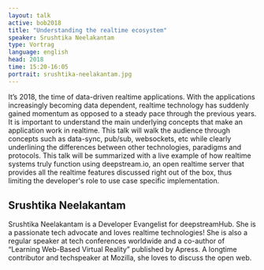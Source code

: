 ```yaml
---
layout: talk
active: bob2018
title: "Understanding the realtime ecosystem"
speaker: Srushtika Neelakantam
type: Vortrag
language: english
head: 2018
time: 15:20-16:05
portrait: srushtika-neelakantam.jpg
---
```


It’s 2018, the time of data-driven realtime applications. With the
applications increasingly becoming data dependent, realtime technology has
suddenly gained momentum as opposed to a steady pace through the previous
years. It is important to understand the main underlying concepts that make
an application work in realtime. This talk will walk the audience through
concepts such as data-sync, pub/sub, websockets, etc while clearly
underlining the differences between other technologies, paradigms and
protocols. This talk will be summarized with a live example of how realtime
systems truly function using deepstream.io, an open realtime server that
provides all the realtime features discussed right out of the box, thus
limiting the developer's role to use case specific implementation.

## Srushtika Neelakantam

Srushtika Neelakantam is a Developer Evangelist for deepstreamHub. She
is a passionate tech advocate and loves realtime technologies! She is
also a regular speaker at tech conferences worldwide and a co-author
of “Learning Web-Based Virtual Reality” published by Apress. A
longtime contributor and techspeaker at Mozilla, she loves to discuss
the open web.


